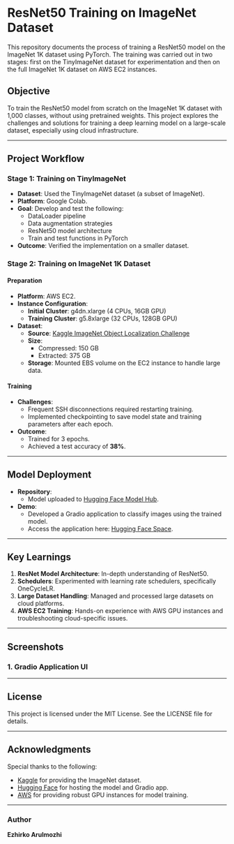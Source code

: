 # ResNet50 Training on ImageNet Dataset

This repository documents the process of training a ResNet50 model on the ImageNet 1K dataset using PyTorch. The training was carried out in two stages: first on the TinyImageNet dataset for experimentation and then on the full ImageNet 1K dataset on AWS EC2 instances.

## Objective
To train the ResNet50 model from scratch on the ImageNet 1K dataset with 1,000 classes, without using pretrained weights. This project explores the challenges and solutions for training a deep learning model on a large-scale dataset, especially using cloud infrastructure.

---

## Project Workflow

### Stage 1: Training on TinyImageNet
- **Dataset**: Used the TinyImageNet dataset (a subset of ImageNet).
- **Platform**: Google Colab.
- **Goal**: Develop and test the following:
  - DataLoader pipeline
  - Data augmentation strategies
  - ResNet50 model architecture
  - Train and test functions in PyTorch
- **Outcome**: Verified the implementation on a smaller dataset.

### Stage 2: Training on ImageNet 1K Dataset

#### Preparation
- **Platform**: AWS EC2.
- **Instance Configuration**:
  - **Initial Cluster**: g4dn.xlarge (4 CPUs, 16GB GPU)
  - **Training Cluster**: g5.8xlarge (32 CPUs, 128GB GPU)
- **Dataset**:
  - **Source**: [Kaggle ImageNet Object Localization Challenge](https://www.kaggle.com/competitions/imagenet-object-localization-challenge/data)
  - **Size**:
    - Compressed: 150 GB
    - Extracted: 375 GB
  - **Storage**: Mounted EBS volume on the EC2 instance to handle large data.

#### Training
- **Challenges**:
  - Frequent SSH disconnections required restarting training.
  - Implemented checkpointing to save model state and training parameters after each epoch.
- **Outcome**:
  - Trained for 3 epochs.
  - Achieved a test accuracy of **38%**.

---

## Model Deployment
- **Repository**:
  - Model uploaded to [Hugging Face Model Hub](https://huggingface.co/EzhirkoArulmozhi/Resnet50_Imagenet1k).
- **Demo**:
  - Developed a Gradio application to classify images using the trained model.
  - Access the application here: [Hugging Face Space](https://huggingface.co/spaces/EzhirkoArulmozhi/ImagenetClassifier).

---

## Key Learnings
1. **ResNet Model Architecture**: In-depth understanding of ResNet50.
2. **Schedulers**: Experimented with learning rate schedulers, specifically OneCycleLR.
3. **Large Dataset Handling**: Managed and processed large datasets on cloud platforms.
4. **AWS EC2 Training**: Hands-on experience with AWS GPU instances and troubleshooting cloud-specific issues.

---

## Screenshots
### 1. Gradio Application UI



---

## License
This project is licensed under the MIT License. See the LICENSE file for details.

---

## Acknowledgments
Special thanks to the following:
- [Kaggle](https://www.kaggle.com/) for providing the ImageNet dataset.
- [Hugging Face](https://huggingface.co/) for hosting the model and Gradio app.
- [AWS](https://aws.amazon.com/) for providing robust GPU instances for model training.

---

### Author
**Ezhirko Arulmozhi**
